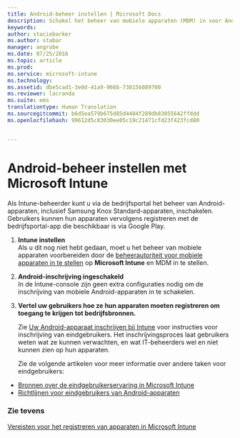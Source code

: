 ```yaml
---
title: Android-beheer instellen | Microsoft Docs
description: Schakel het beheer van mobiele apparaten (MDM) in voor Android- en KNOX Standard-apparaten met Microsoft Intune.
keywords: 
author: staciebarker
ms.author: stabar
manager: angrobe
ms.date: 07/25/2016
ms.topic: article
ms.prod: 
ms.service: microsoft-intune
ms.technology: 
ms.assetid: dbe5cad1-3e0d-41a9-966b-738156089700
ms.reviewer: lacranda
ms.suite: ems
translationtype: Human Translation
ms.sourcegitcommit: b6d5ea579b675d85d4404f289db83055642ffddd
ms.openlocfilehash: 99612d5c83030ee05c19c21471cfd23f423fcd80


---
```


# <a name="set-up-android-device-management"></a>Android-beheer instellen met Microsoft Intune
Als Intune-beheerder kunt u via de bedrijfsportal het beheer van Android-apparaten, inclusief Samsung Knox Standard-apparaten, inschakelen. Gebruikers kunnen hun apparaten vervolgens registreren met de bedrijfsportal-app die beschikbaar is via Google Play.

1.  **Intune instellen**<br>
    Als u dit nog niet hebt gedaan, moet u het beheer van mobiele apparaten voorbereiden door de [beheerautoriteit voor mobiele apparaten in te stellen](prerequisites-for-enrollment.md#step-2-set-mdm-authority) op **Microsoft Intune** en MDM in te stellen.

2.  **Android-inschrijving ingeschakeld**<br>
    In de Intune-console zijn geen extra configuraties nodig om de inschrijving van mobiele Android-apparaten in te schakelen.

3.  **Vertel uw gebruikers hoe ze hun apparaten moeten registreren om toegang te krijgen tot bedrijfsbronnen.**

    Zie [Uw Android-apparaat inschrijven bij Intune](../enduser/enroll-your-device-in-intune-android.md) voor instructies voor inschrijving van eindgebruikers. Het inschrijvingsproces laat gebruikers weten wat ze kunnen verwachten, en wat IT-beheerders wel en niet kunnen zien op hun apparaten.

    Zie de volgende artikelen voor meer informatie over andere taken voor eindgebruikers:
  - [Bronnen over de eindgebruikerservaring in Microsoft Intune](what-to-tell-your-end-users-about-using-microsoft-intune.md)
  - [Richtlijnen voor eindgebruikers van Android-apparaten](../enduser/using-your-android-device-with-intune.md)

### <a name="see-also"></a>Zie tevens
[Vereisten voor het registreren van apparaten in Microsoft Intune](prerequisites-for-enrollment.md)



<!--HONumber=Dec16_HO2-->


